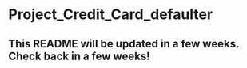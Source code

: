 # Project_Credit_Card_defaulter

## This README will be updated in a few weeks. Check back in a few weeks!